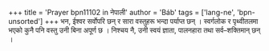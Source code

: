 +++
title = 'Prayer bpn11102 in नेपाली'
author = 'Báb'
tags = ['lang-ne', 'bpn-unsorted']
+++
भन, ईश्वर सर्वोपरि छन् र सारा वस्तुहरू भन्दा पर्याप्त छन् । स्वर्गलोक र पृथ्वीतलमा भएको कुनै पनि वस्तु उनी बिना अपूर्ण छ । निश्चय नै, उनी स्वयं ज्ञाता, पालनहारा तथा सर्व–शक्तिमान् छन् ।
